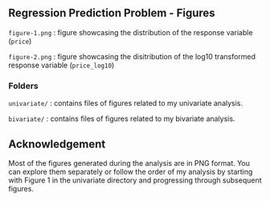 ## Regression Prediction Problem - Figures 

`figure-1.png` : figure showcasing the distribution of the response variable (`price`)

`figure-2.png` : figure showcasing the disitribution of the log10 transformed response variable (`price_log10`)

### Folders

`univariate/` : contains files of figures related to my univariate analysis.

`bivariate/` : contains files of figures related to my bivariate analysis.

## Acknowledgement 

Most of the figures generated during the analysis are in PNG format. 
You can explore them separately or follow the order of my analysis by 
starting with Figure 1 in the univariate directory and progressing 
through subsequent figures.
